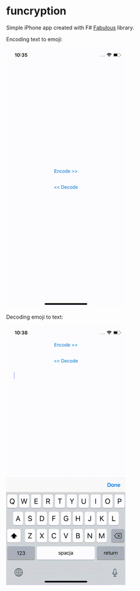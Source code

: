 # funcryption

Simple iPhone app created with F# [Fabulous](https://fsprojects.github.io/Fabulous/) library.

Encoding text to emoji:

![](encode.gif)

Decoding emoji to text:

![](decode.gif)
